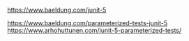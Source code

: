 https://www.baeldung.com/junit-5

https://www.baeldung.com/parameterized-tests-junit-5
https://www.arhohuttunen.com/junit-5-parameterized-tests/
